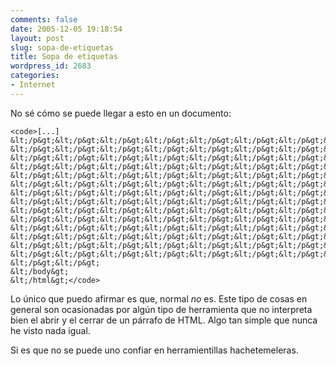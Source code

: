 ```yaml
---
comments: false
date: 2005-12-05 19:18:54
layout: post
slug: sopa-de-etiquetas
title: Sopa de etiquetas
wordpress_id: 2683
categories:
- Internet
---
```


No sé cómo se puede llegar a esto en un documento:




    
    <code>[...]
    &lt;/p&gt;&lt;/p&gt;&lt;/p&gt;&lt;/p&gt;&lt;/p&gt;&lt;/p&gt;&lt;/p&gt;&lt;/p&gt;&lt;/p&gt;
    &lt;/p&gt;&lt;/p&gt;&lt;/p&gt;&lt;/p&gt;&lt;/p&gt;&lt;/p&gt;&lt;/p&gt;&lt;/p&gt;&lt;/p&gt;
    &lt;/p&gt;&lt;/p&gt;&lt;/p&gt;&lt;/p&gt;&lt;/p&gt;&lt;/p&gt;&lt;/p&gt;&lt;/p&gt;&lt;/p&gt;
    &lt;/p&gt;&lt;/p&gt;&lt;/p&gt;&lt;/p&gt;&lt;/p&gt;&lt;/p&gt;&lt;/p&gt;&lt;/p&gt;&lt;/p&gt;
    &lt;/p&gt;&lt;/p&gt;&lt;/p&gt;&lt;/p&gt;&lt;/p&gt;&lt;/p&gt;&lt;/p&gt;&lt;/p&gt;&lt;/p&gt;
    &lt;/p&gt;&lt;/p&gt;&lt;/p&gt;&lt;/p&gt;&lt;/p&gt;&lt;/p&gt;&lt;/p&gt;&lt;/p&gt;&lt;/p&gt;
    &lt;/p&gt;&lt;/p&gt;&lt;/p&gt;&lt;/p&gt;&lt;/p&gt;&lt;/p&gt;&lt;/p&gt;&lt;/p&gt;&lt;/p&gt;
    &lt;/p&gt;&lt;/p&gt;&lt;/p&gt;&lt;/p&gt;&lt;/p&gt;&lt;/p&gt;&lt;/p&gt;&lt;/p&gt;&lt;/p&gt;
    &lt;/p&gt;&lt;/p&gt;&lt;/p&gt;&lt;/p&gt;&lt;/p&gt;&lt;/p&gt;&lt;/p&gt;&lt;/p&gt;&lt;/p&gt;
    &lt;/p&gt;&lt;/p&gt;&lt;/p&gt;&lt;/p&gt;&lt;/p&gt;&lt;/p&gt;&lt;/p&gt;&lt;/p&gt;&lt;/p&gt;
    &lt;/p&gt;&lt;/p&gt;&lt;/p&gt;&lt;/p&gt;&lt;/p&gt;&lt;/p&gt;&lt;/p&gt;&lt;/p&gt;&lt;/p&gt;
    &lt;/p&gt;&lt;/p&gt;&lt;/p&gt;&lt;/p&gt;&lt;/p&gt;&lt;/p&gt;&lt;/p&gt;&lt;/p&gt;&lt;/p&gt;
    &lt;/p&gt;&lt;/p&gt;&lt;/p&gt;&lt;/p&gt;&lt;/p&gt;&lt;/p&gt;&lt;/p&gt;&lt;/p&gt;&lt;/p&gt;
    &lt;/p&gt;&lt;/p&gt;&lt;/p&gt;&lt;/p&gt;&lt;/p&gt;&lt;/p&gt;&lt;/p&gt;&lt;/p&gt;&lt;/p&gt;
    &lt;/p&gt;&lt;/p&gt;
    &lt;/body&gt;
    &lt;/html&gt;</code>





Lo único que puedo afirmar es que, normal _no_ es. Este tipo de cosas en general son ocasionadas por algún tipo de herramienta que no interpreta bien el abrir y el cerrar de un párrafo de HTML. Algo tan simple que nunca he visto nada igual.





Si es que no se puede uno confiar en herramientillas hachetemeleras.
